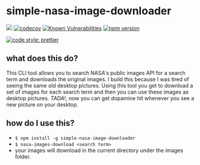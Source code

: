 # simple-nasa-image-downloader

![](https://github.com/michel-lacle/simple-nasa-image-downloader/workflows/build/badge.svg)
[![codecov](https://codecov.io/gh/michel-lacle/simple-nasa-image-downloader/branch/master/graph/badge.svg)](https://codecov.io/gh/michel-lacle/simple-nasa-image-downloader)
[![Known Vulnerabilities](https://snyk.io/test/github/michel-lacle/simple-nasa-image-downloader/badge.svg?targetFile=package.json)](https://snyk.io/test/github/michel-lacle/simple-nasa-image-downloader?targetFile=package.json)
[![npm version](https://badge.fury.io/js/simple-nasa-image-downloader.svg)](https://badge.fury.io/js/simple-nasa-image-downloader)

[![code style: prettier](https://img.shields.io/badge/code_style-prettier-ff69b4.svg?style=flat-square)](https://github.com/prettier/prettier)

## what does this do?

This CLI tool allows you to search NASA's public images API for a search term and downloads the original images. I build this because I was tired of seeing the same old desktop pictures. Using this tool you get to download a set of images for each search term and then you can use these images as desktop pictures. *TADA!*, now you can get dopamine hit whenever you see a new picture on your desktop.

## how do I use this?

* ````$ npm install -g simple-nasa-image-downloader````
* ````$ nasa-images-download <search term>````
* your images will download in the current directory under the images folder.
